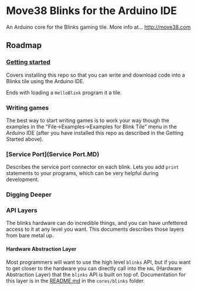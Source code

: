 # Move38 Blinks for the Arduino IDE
An Arduino core for the Blinks gaming tile. More info at...
http://move38.com

## Roadmap

### [Getting started](Getting-started.md)

Covers installing this repo so that you can write and download code into a Blinks tile using the Arduino IDE. 

Ends with loading a `HelloBlink` program it a tile.

### Writing games

The best way to start writing games is to work your way though the examples in the "File->Examples->Examples for Blink Tile" menu in the Arduino IDE (after you have installed this repo as described in the Getting Started above).  
  

### [Service Port](Service Port.MD)

Describes the service port connector on each blink. Lets you add `print` statements to your programs, which can be very helpful during development.  

### Digging Deeper

### API Layers

The blinks hardware can do incredible things, and you can have unfettered access to it at any level you want. This documents describes those layers from bare metal up.  



#### Hardware Abstraction Layer

Most programmers will want to use the high level `blinks` API, but if you want to get closer to the hardware you can directly call into the `HAL` (Hardware Abstraction Layer) that the `blinks` API is built on top of. Documentation for this layer is in the [README.md](cores/blinks/README.md) in the `cores/blinks` folder.
